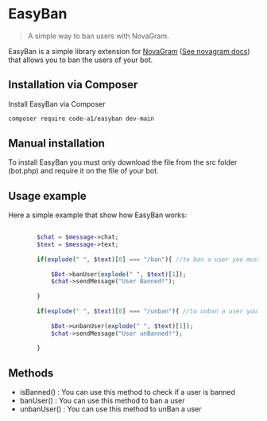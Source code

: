 # EasyBan
> A simple way to ban users with NovaGram.

EasyBan is a simple library extension for [NovaGram](https://github.com/skrtdev/NovaGram) ([See novagram docs](https://docs.novagram.ga/prototypes.html)) that allows you to ban the users of your bot.

## Installation via Composer

Install EasyBan via Composer
```sh
composer require code-a1/easyban dev-main
```
## Manual installation

To install EasyBan you must only download the file from the src folder (bot.php) and require it on the file of your bot.

## Usage example

Here a simple example that show how EasyBan works:

```php
    
        $chat = $message->chat;
        $text = $message->text;
        
        if(explode(" ", $text)[0] === "/ban"){ //to ban a user you must only send /ban [user_id]
        
            $Bot->banUser(explode(" ", $text)[1]);
            $chat->sendMessage("User Banned!");
            
        }
        
        if(explode(" ", $text)[0] === "/unban"){ //to unban a user you must only send /unban [user_id]
        
            $Bot->unbanUser(explode(" ", $text)[1]);
            $chat->sendMessage("User unBanned!");
            
        }

```

## Methods

- isBanned() : You can use this method to check if a user is banned
- banUser() : You can use this method to ban a user
- unbanUser() : You can use this method to unBan a user

